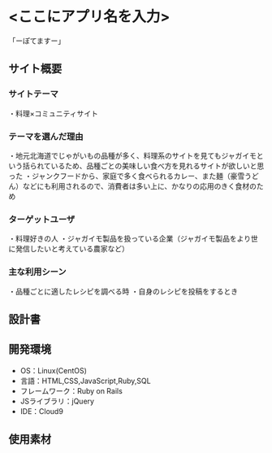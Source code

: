 # <ここにアプリ名を入力>
「ーぽてますー」
## サイト概要
### サイトテーマ

・料理×コミュニティサイト

### テーマを選んだ理由
・地元北海道でじゃがいもの品種が多く、料理系のサイトを見てもジャガイモという括られているため、品種ごとの美味しい食べ方を見れるサイトが欲しいと思った
・ジャンクフードから、家庭で多く食べられるカレー、また麺（豪雪うどん）などにも利用されるので、消費者は多い上に、かなりの応用のきく食材のため

### ターゲットユーザ
・料理好きの人
・ジャガイモ製品を扱っている企業（ジャガイモ製品をより世に発信したいと考えている農家など）

### 主な利用シーン
・品種ごとに適したレシピを調べる時
・自身のレシピを投稿をするとき

## 設計書


## 開発環境
- OS：Linux(CentOS)
- 言語：HTML,CSS,JavaScript,Ruby,SQL
- フレームワーク：Ruby on Rails
- JSライブラリ：jQuery
- IDE：Cloud9

## 使用素材
